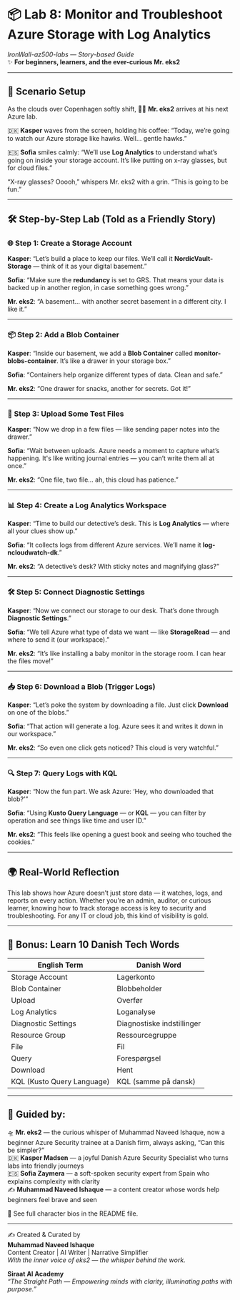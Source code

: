 # 📦 Lab 8: Monitor and Troubleshoot Azure Storage with Log Analytics  
_IronWall-az500-labs — Story-based Guide_  
✨ **For beginners, learners, and the ever-curious Mr. eks2**

---

## 🔮 Scenario Setup

As the clouds over Copenhagen softly shift, 👨‍💼 **Mr. eks2** arrives at his next Azure lab.

🇩🇰 **Kasper** waves from the screen, holding his coffee: “Today, we’re going to watch our Azure storage like hawks. Well… gentle hawks.”

🇪🇸 **Sofia** smiles calmly: “We’ll use **Log Analytics** to understand what’s going on inside your storage account. It’s like putting on x-ray glasses, but for cloud files.”

“X-ray glasses? Ooooh,” whispers Mr. eks2 with a grin. “This is going to be fun.”

---

## 🛠️ Step-by-Step Lab (Told as a Friendly Story)

### 🌐 Step 1: Create a Storage Account

**Kasper**: “Let’s build a place to keep our files. We’ll call it **NordicVault-Storage** — think of it as your digital basement.”

**Sofia**: “Make sure the **redundancy** is set to GRS. That means your data is backed up in another region, in case something goes wrong.”

**Mr. eks2**: “A basement… with another secret basement in a different city. I like it.”

---

### 📦 Step 2: Add a Blob Container

**Kasper**: “Inside our basement, we add a **Blob Container** called **monitor-blobs-container**. It’s like a drawer in your storage box.”

**Sofia**: “Containers help organize different types of data. Clean and safe.”

**Mr. eks2**: “One drawer for snacks, another for secrets. Got it!”

---

### 📂 Step 3: Upload Some Test Files

**Kasper**: “Now we drop in a few files — like sending paper notes into the drawer.”

**Sofia**: “Wait between uploads. Azure needs a moment to capture what’s happening. It's like writing journal entries — you can’t write them all at once.”

**Mr. eks2**: “One file, two file… ah, this cloud has patience.”

---

### 📊 Step 4: Create a Log Analytics Workspace

**Kasper**: “Time to build our detective’s desk. This is **Log Analytics** — where all your clues show up.”

**Sofia**: “It collects logs from different Azure services. We’ll name it **log-ncloudwatch-dk**.”

**Mr. eks2**: “A detective’s desk? With sticky notes and magnifying glass?”

---

### 🛠️ Step 5: Connect Diagnostic Settings

**Kasper**: “Now we connect our storage to our desk. That’s done through **Diagnostic Settings**.”

**Sofia**: “We tell Azure what type of data we want — like **StorageRead** — and where to send it (our workspace).”

**Mr. eks2**: “It’s like installing a baby monitor in the storage room. I can hear the files move!”

---

### 📥 Step 6: Download a Blob (Trigger Logs)

**Kasper**: “Let’s poke the system by downloading a file. Just click **Download** on one of the blobs.”

**Sofia**: “That action will generate a log. Azure sees it and writes it down in our workspace.”

**Mr. eks2**: “So even one click gets noticed? This cloud is very watchful.”

---

### 🔍 Step 7: Query Logs with KQL

**Kasper**: “Now the fun part. We ask Azure: ‘Hey, who downloaded that blob?’”

**Sofia**: “Using **Kusto Query Language** — or **KQL** — you can filter by operation and see things like time and user ID.”

**Mr. eks2**: “This feels like opening a guest book and seeing who touched the cookies.”

---

## 🌍 Real-World Reflection

This lab shows how Azure doesn’t just store data — it watches, logs, and reports on every action. Whether you're an admin, auditor, or curious learner, knowing how to track storage access is key to security and troubleshooting. For any IT or cloud job, this kind of visibility is gold.

---

## 📘 Bonus: Learn 10 Danish Tech Words

| English Term              | Danish Word              |
|---------------------------|---------------------------|
| Storage Account           | Lagerkonto                |
| Blob Container            | Blobbeholder              |
| Upload                    | Overfør                   |
| Log Analytics             | Loganalyse                |
| Diagnostic Settings       | Diagnostiske indstillinger|
| Resource Group            | Ressourcegruppe           |
| File                      | Fil                       |
| Query                     | Forespørgsel              |
| Download                  | Hent                      |
| KQL (Kusto Query Language)| KQL (samme på dansk)      |

---

## 🧾 Guided by:  
🛸 **Mr. eks2** — the curious whisper of Muhammad Naveed Ishaque, now a beginner Azure Security trainee at a Danish firm, always asking, “Can this be simpler?”  
🇩🇰 **Kasper Madsen** — a joyful Danish Azure Security Specialist who turns labs into friendly journeys  
🇪🇸 **Sofia Zaymera** — a soft-spoken security expert from Spain who explains complexity with clarity  
✍️ **Muhammad Naveed Ishaque** — a content creator whose words help beginners feel brave and seen  

🔎 See full character bios in the README file.

---

✍️ Created & Curated by  
**Muhammad Naveed Ishaque**  
Content Creator | AI Writer | Narrative Simplifier  
_With the inner voice of eks2 — the whisper behind the work._  

**Siraat AI Academy**  
_“The Straight Path — Empowering minds with clarity, illuminating paths with purpose.”_
